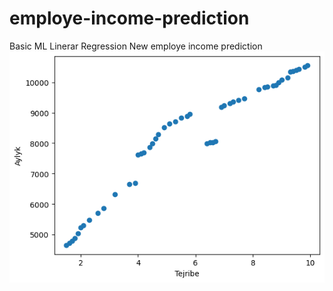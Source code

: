 # employe-income-prediction
Basic ML Linerar Regression New employe income prediction
![First Data visualization](first.png)
